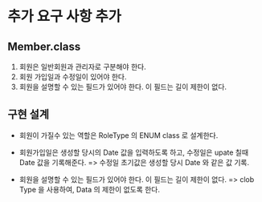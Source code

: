 # 추가 요구 사항 추가

## Member.class

1. 회원은 일반회원과 관리자로 구분해야 한다.
2. 회원 가입일과 수정일이 있어야 한다.
3. 회원을 설명할 수 있는 필드가 있어야 한다. 이 필드는 길이 제한이 없다.

## 구현 설계

* 회원이 가질수 있는 역할은 RoleType 의 ENUM class 로 설계한다.

* 회원가입일은 생성할 당시의 Date 값을 입력하도록 하고, 수정일은 upate 칠때 Date 값을 기록해준다.
=> 수정일 초기값은 생성할 당시 Date 와 같은 값 기록.

* 회원을 설명할 수 있는 필드가 있어야 한다. 이 필드는 길이 제한이 없다.
=> clob Type 을 사용하여, Data 의 제한이 없도록 한다.
